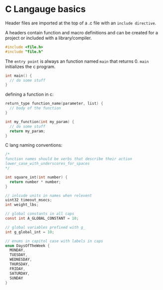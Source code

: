 # C Langauge basics

Header files are imported at the top of a .c file with an `include directive`. 

A headers contain function and macro definitions and can be created for a project or included with a library/compiler.

```c
#include <file.h>
#include "file.h"
```

The `entry point` is always an function named `main` that returns 0. `main` initializes the c program.

```c
int main() {
  // do some stuff
}
```

defining a function in c:

```c
return_type function_name(parameter, list) {
  // body of the function
} 

int my_function(int my_param) {
  // do some stuff
  return my_param;
}
```

C lang naming conventions:

```c
/* 
function names should be verbs that describe their action
lower_case_with_underscores_for_spaces
*/

int square_int(int number) {
  return number * number;
}

// inlcude units in names when relevent 
uint32 timeout_msecs;
int weight_lbs;

// global constants in all caps
const int A_GLOBAL_CONSTANT = 10;

// global variables prefixed with g_
int g_global_int = 10;

// enums in capitol case with labels in caps
enum DaysOfTheWeek {
  MONDAY,
  TUESDAY,
  WEDNESDAY,
  THURSDAY,
  FRIDAY,
  SATURDAY,
  SUNDAY
}
```



